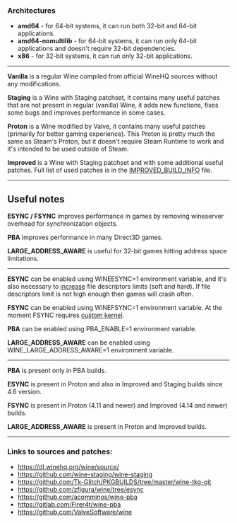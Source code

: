 ### Architectures

* **amd64** - for 64-bit systems, it can run both 32-bit and 64-bit applications.
* **amd64-nomultilib** - for 64-bit systems, it can run only 64-bit
applications and doesn't require 32-bit dependencies.
* **x86** - for 32-bit systems, it can run only 32-bit applications.

---

**Vanilla** is a regular Wine compiled from official WineHQ sources without any modifications.

**Staging** is a Wine with Staging patchset, it contains many useful patches 
that are not present in regular (vanilla) Wine, it adds new
functions, fixes some bugs and improves performance in some cases.

**Proton** is a Wine modified by Valve, it contains many useful patches (primarily for better gaming experience). This Proton is pretty much the same as Steam's Proton, but it doesn't require Steam Runtime to work and it's intended to be used outside of Steam.

**Improved** is a Wine with Staging patchset and with some additional useful patches. Full list of used patches is in the [IMPROVED_BUILD_INFO](https://github.com/Kron4ek/Wine-Builds/blob/master/IMPROVED_BUILD_INFO) file.

---

## Useful notes

**ESYNC / FSYNC** improves performance in games by removing wineserver overhead for synchronization objects.

**PBA** improves performance in many Direct3D games.

**LARGE_ADDRESS_AWARE** is useful for 32-bit games hitting address space limitations.

---

**ESYNC** can be enabled using WINEESYNC=1 environment variable, and it's also necessary to [increase](https://github.com/zfigura/wine/blob/esync/README.esync)
file descriptors limits (soft and hard). If file descriptors limit is not high enough then games will
crash often.

**FSYNC** can be enabled using WINEFSYNC=1 environment variable. At the moment FSYNC requires [custom kernel](https://steamcommunity.com/app/221410/discussions/0/3158631000006906163/).

**PBA** can be enabled using PBA_ENABLE=1 environment variable.

**LARGE_ADDRESS_AWARE** can be enabled using WINE_LARGE_ADDRESS_AWARE=1
environment variable.

---

**PBA** is present only in PBA builds.

**ESYNC** is present in Proton and also in Improved and Staging builds since 4.6 version.

**FSYNC** is present in Proton (4.11 and newer) and Improved (4.14 and newer) builds.

**LARGE_ADDRESS_AWARE** is present in Proton and Improved builds.

---

### Links to sources and patches:

* https://dl.winehq.org/wine/source/
* https://github.com/wine-staging/wine-staging
* https://github.com/Tk-Glitch/PKGBUILDS/tree/master/wine-tkg-git
* https://github.com/zfigura/wine/tree/esync
* https://github.com/acomminos/wine-pba
* https://gitlab.com/Firer4t/wine-pba
* https://github.com/ValveSoftware/wine
